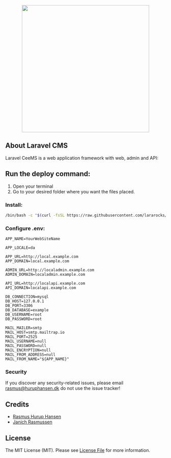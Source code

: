 <p align="center"><img src="https://res.cloudinary.com/dtfbvvkyp/image/upload/v1566331377/laravel-logolockup-cmyk-red.svg" width="400"></p>

## About Laravel CMS

Laravel CeeMS is a web application framework with web, admin and API:

## Run the deploy command:

1. Open your terminal
2. Go to your desired folder where you want the files placed.

### Install:
``` bash
/bin/bash -c "$(curl -fsSL https://raw.githubusercontent.com/lararocks/laravel-cms/master/deploy.sh)"
```

### Configure .env:
``` dotenv
APP_NAME=YourWebSiteName

APP_LOCALE=da 

APP_URL=http://local.example.com
APP_DOMAIN=local.example.com

ADMIN_URL=http://localadmin.example.com
ADMIN_DOMAIN=localadmin.example.com

API_URL=http://localapi.example.com
API_DOMAIN=localapi.example.com

DB_CONNECTION=mysql
DB_HOST=127.0.0.1
DB_PORT=3306
DB_DATABASE=example
DB_USERNAME=root
DB_PASSWORD=root

MAIL_MAILER=smtp
MAIL_HOST=smtp.mailtrap.io
MAIL_PORT=2525
MAIL_USERNAME=null
MAIL_PASSWORD=null
MAIL_ENCRYPTION=null
MAIL_FROM_ADDRESS=null
MAIL_FROM_NAME="${APP_NAME}"
```


### Security

If you discover any security-related issues, please email [rasmus@huruphansen.dk](mailto:rasmus@huruphansen.dk) do not use the issue tracker!

## Credits

- [Rasmus Hurup Hansen](https://github.com/rhurup)
- [Janich Rasmussen](https://github.com/janich)


## License

The MIT License (MIT). Please see [License File](LICENSE.md) for more information.